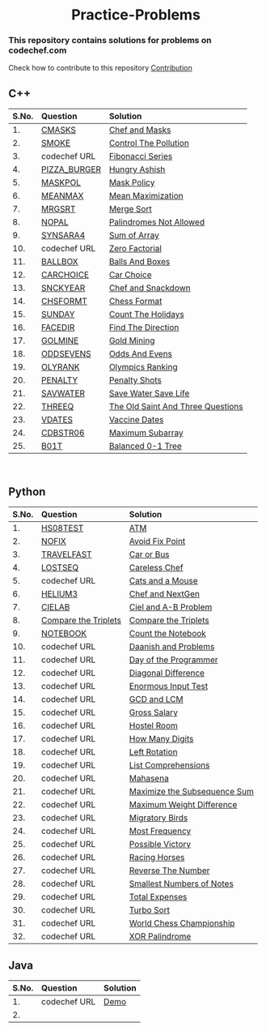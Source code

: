 <div align="center">
<h1>Practice-Problems</h1>
</div>

### This repository contains solutions for problems on codechef.com
Check how to contribute to this repository [Contribution](/CNTRIBUTING.MD)
<br>

## C++

| S.No. | Question | Solution | 
|:------|:--------| :--------|
|1.     | [CMASKS](https://www.codechef.com/problems/CMASKS) |[Chef and Masks](https://github.com/Sahiljawale/CodeChef/blob/main/C%2B%2B/chef_and_masks.cpp) |
|2.     | [SMOKE](https://www.codechef.com/START26B/problems/SMOKE/) |[Control The Pollution](https://github.com/Sahiljawale/CodeChef/blob/main/C%2B%2B/Control%20The%20Pollution.cpp) |
|3.     | codechef URL |[Fibonacci Series](https://github.com/Sahiljawale/CodeChef/blob/main/C%2B%2B/Fibonacci_series.cpp) |
|4.     | [PIZZA_BURGER](https://www.codechef.com/COOK137C/problems/PIZZA_BURGER/) |[Hungry Ashish](https://github.com/Sahiljawale/CodeChef/blob/main/C%2B%2B/Hungry%20Ashish.cpp) |
|5.     | [MASKPOL](https://www.codechef.com/problems/MASKPOL) |[Mask Policy](https://github.com/Sahiljawale/CodeChef/blob/main/C%2B%2B/Mask%20Policy.cpp) |
|6.     | [MEANMAX](https://www.codechef.com/problems/MEANMAX) |[Mean Maximization](https://github.com/Sahiljawale/CodeChef/blob/main/C%2B%2B/Mean%20Maximization.cpp) |
|7.     | [MRGSRT](https://www.codechef.com/problems/MRGSRT) |[Merge Sort](https://github.com/Sahiljawale/CodeChef/blob/main/C%2B%2B/Mergesort.cpp) |
|8.     | [NOPAL](https://www.codechef.com/problems/NOPAL) |[Palindromes Not Allowed](https://github.com/Sahiljawale/CodeChef/blob/main/C%2B%2B/Palindromes%20Not%20Allowed%20.cpp) |
|9.     | [SYNSARA4](https://www.codechef.com/problems/SYNSARA4) |[Sum of Array](https://github.com/Sahiljawale/CodeChef/blob/main/C%2B%2B/sumofarray.cpp) |
|10.    | codechef URL |[Zero Factorial](https://github.com/Sahiljawale/CodeChef/blob/main/C%2B%2B/Zero%20Factorial.cpp) |
|11.    | [BALLBOX](https://www.codechef.com/submit/BALLBOX) |[Balls And Boxes](https://github.com/Sahiljawale/CodeChef/blob/main/C%2B%2B/Balls_and_Boxes.cpp) |
|12.    | [CARCHOICE](https://www.codechef.com/START28C/problems/CARCHOICE/) |[Car Choice](https://github.com/Sahiljawale/CodeChef/blob/main/C%2B%2B/Car_choice.cpp) |
|13.    | [SNCKYEAR](https://www.codechef.com/problems/SNCKYEAR) |[Chef and Snackdown](https://github.com/Sahiljawale/CodeChef/blob/main/C%2B%2B/Chef_and_Snackdown.cpp) |
|14.    | [CHSFORMT](https://www.codechef.com/problems/CHSFORMT) |[Chess Format](https://github.com/Sahiljawale/CodeChef/blob/main/C%2B%2B/Chess_Format.cpp) |
|15.    | [SUNDAY](https://www.codechef.com/problems/SUNDAY) |[Count The Holidays](https://github.com/Sahiljawale/CodeChef/blob/main/C%2B%2B/Count_the_holidays.cpp) |
|16.    | [FACEDIR](https://www.codechef.com/START11C/problems/FACEDIR/) |[Find The Direction](https://github.com/Sahiljawale/CodeChef/blob/main/C%2B%2B/Find_the_direction.cpp) |
|17.    | [GOLMINE](https://www.codechef.com/problems/GOLMINE) |[Gold Mining](https://github.com/Sahiljawale/CodeChef/blob/main/C%2B%2B/Gold_mining.cpp) |
|18.    | [ODDSEVENS](https://www.codechef.com/COOK135C/problems/ODDSEVENS/) |[Odds And Evens](https://github.com/Sahiljawale/CodeChef/blob/main/C%2B%2B/Odds_and_Evens.cpp) |
|19.    | [OLYRANK](https://www.codechef.com/AUG21C/problems/OLYRANK/) |[Olympics Ranking](https://github.com/Sahiljawale/CodeChef/blob/main/C%2B%2B/Olympics_ranking.cpp) |
|20.    | [PENALTY](https://www.codechef.com/problems/PENALTY) |[Penalty Shots](https://github.com/Sahiljawale/CodeChef/blob/main/C%2B%2B/Penalty_shots.cpp) |
|21.    | [SAVWATER](https://www.codechef.com/SPYB21C/problems/SAVWATER/) |[Save Water Save Life](https://github.com/Sahiljawale/CodeChef/blob/main/C%2B%2B/Save_water_save_life.cpp) |
|22.    | [THREEQ](https://www.codechef.com/problems/THREEQ) |[The Old Saint And Three Questions](https://github.com/Sahiljawale/CodeChef/blob/main/C%2B%2B/The_old_saint_and_three_questions.cpp) |
|23.    | [VDATES](https://www.codechef.com/problems/VDATES) |[Vaccine Dates](https://github.com/Sahiljawale/CodeChef/blob/main/C%2B%2B/Vaccine_dates.cpp) |
|24.    | [CDBSTR06](https://www.codechef.com/problems/CDBSTR06) |[Maximum Subarray](https://github.com/Sahiljawale/CodeChef/blob/main/C%2B%2B/Maximum_Subarray.cpp) |
|25.    | [B01T](https://www.codechef.com/problems/B01T) |[Balanced 0-1 Tree](https://github.com/Kdeveloper2000/CodeChef/blob/Graph/CC/C%2B%2B/Balanced1Tree.cpp)|
<br>

## Python

| S.No. | Question | Solution | 
|:------|:--------| :--------|
|1.     | [HS08TEST](https://www.codechef.com/problems/HS08TEST) |[ATM](https://github.com/Sahiljawale/CodeChef/blob/main/Python/ATM.py) |
|2.     | [NOFIX](https://www.codechef.com/FEB222C/problems/NOFIX) |[Avoid Fix Point](https://github.com/Sahiljawale/CodeChef/blob/main/Python/Avoid%20Fix%20Point.py) |
|3.     | [TRAVELFAST](https://www.codechef.com/problems/TRAVELFAST) | [Car or Bus](https://github.com/Sahiljawale/CodeChef/blob/main/Python/Car%20or%20Bus.py) |
|4.     | [LOSTSEQ](https://www.codechef.com/START26B/problems/LOSTSEQ) |[Careless Chef](https://github.com/Sahiljawale/CodeChef/blob/main/Python/Careless%20Chef.py) |
|5.     | codechef URL |[Cats and a Mouse](https://github.com/Sahiljawale/CodeChef/blob/main/Python/Cats%20and%20a%20Mouse.py) |
|6.     | [HELIUM3](https://www.codechef.com/problems/HELIUM3) |[Chef and NextGen](https://github.com/Sahiljawale/CodeChef/blob/main/Python/Chef%20and%20NextGen.py) |
|7.     | [CIELAB](https://www.codechef.com/problems/CIELAB) |[Ciel and A-B Problem](https://github.com/Sahiljawale/CodeChef/blob/main/Python/Ciel%20and%20A-B%20Problem.py) |
|8.     | [Compare the Triplets](https://www.hackerrank.com/challenges/compare-the-triplets/problem) |[Compare the Triplets](https://github.com/Sahiljawale/CodeChef/blob/main/Python/Compare%20the%20Triplets.py) |
|9.     | [NOTEBOOK](https://www.codechef.com/submit/NOTEBOOK) |[Count the Notebook](https://github.com/Sahiljawale/CodeChef/blob/main/Python/Count%20The%20Notebook.py) |
|10.    | codechef URL |[Daanish and Problems](https://github.com/Sahiljawale/CodeChef/blob/main/Python/Daanish%20and%20Problems.py) |
|11.    | codechef URL |[Day of the Programmer](https://github.com/Sahiljawale/CodeChef/blob/main/Python/Day%20of%20the%20Programmer.py) |
|12.    | codechef URL |[Diagonal Difference](https://github.com/Sahiljawale/CodeChef/blob/main/Python/Diagonal%20Difference.py) |
|13.    | codechef URL |[Enormous Input Test](https://github.com/Sahiljawale/CodeChef/blob/main/Python/Enormous%20Input%20Test.py) |
|14.    | codechef URL |[GCD and LCM](https://github.com/Sahiljawale/CodeChef/blob/main/Python/GCD%20and%20LCM.py) |
|15.    | codechef URL |[Gross Salary](https://github.com/Sahiljawale/CodeChef/blob/main/Python/Gross%20Salary.py) |
|16.    | codechef URL |[Hostel Room](https://github.com/Sahiljawale/CodeChef/blob/main/Python/Hostel%20Room.py) |
|17.    | codechef URL |[How Many Digits](https://github.com/Sahiljawale/CodeChef/blob/main/Python/How%20Many%20Digits.py) |
|18.    | codechef URL |[Left Rotation](https://github.com/Sahiljawale/CodeChef/blob/main/Python/Left%20Rotation.py) |
|19.    | codechef URL |[List Comprehensions](https://github.com/Sahiljawale/CodeChef/blob/main/Python/List%20Comprehensions.py) |
|20.    | codechef URL |[Mahasena](https://github.com/Sahiljawale/CodeChef/blob/main/Python/Mahasena.py) |
|21.    | codechef URL |[Maximize the Subsequence Sum](https://github.com/Sahiljawale/CodeChef/blob/main/Python/Maximise%20the%20Subsequence%20Sum.py) |
|22.    | codechef URL |[Maximum Weight Difference](https://github.com/Sahiljawale/CodeChef/blob/main/Python/Maximum%20Weight%20Difference.py) |
|23.    | codechef URL |[Migratory Birds](https://github.com/Sahiljawale/CodeChef/blob/main/Python/Migratory%20Birds.py) |
|24.    | codechef URL |[Most Frequency](https://github.com/Sahiljawale/CodeChef/blob/main/Python/Most%20Frequency.py) |
|25.    | codechef URL |[Possible Victory](https://github.com/Sahiljawale/CodeChef/blob/main/Python/Possible%20Victory.py) |
|26.    | codechef URL |[Racing Horses](https://github.com/Sahiljawale/CodeChef/blob/main/Python/Racing%20Horses.py) |
|27.    | codechef URL |[Reverse The Number](https://github.com/Sahiljawale/CodeChef/blob/main/Python/Reverse%20The%20Number.py) |
|28.    | codechef URL |[Smallest Numbers of Notes](https://github.com/Sahiljawale/CodeChef/blob/main/Python/Smallest%20Numbers%20of%20Notes.py) |
|29.    | codechef URL |[Total Expenses](https://github.com/Sahiljawale/CodeChef/blob/main/Python/Total%20Expenses.py) |
|30.    | codechef URL |[Turbo Sort](https://github.com/Sahiljawale/CodeChef/blob/main/Python/Turbo%20Sort.py) |
|31.    | codechef URL |[World Chess Championship](https://github.com/Sahiljawale/CodeChef/blob/main/Python/World%20Chess%20Championsh.py) |
|32.    | codechef URL |[XOR Palindrome](https://github.com/Sahiljawale/CodeChef/blob/main/Python/XOR%20Palindrome.py) |

## Java

| S.No. | Question | Solution | 
|:------|:--------| :--------|
|1.     | codechef URL |[Demo]([https://github.com/Sahiljawale/CodeChef/blob/main/Python/ATM.py](https://github.com/Sahiljawale/CodeChef/blob/main/Java/demo.java)) |
|2.     | 



<br>
